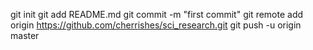 git init
git add README.md
git commit -m "first commit"
git remote add origin https://github.com/cherrishes/sci_research.git
git push -u origin master